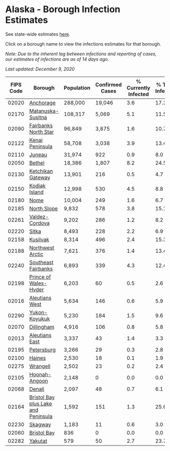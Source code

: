 # Alaska - Borough Infection Estimates

See state-wide estimates [here](/infections/us-ak).

Click on a borough name to view the infections estimates for that borough.

*Note: Due to the inherent lag between infections and reporting of cases, our estimates of infections are as of 14 days ago.*

*Last updated: December 9, 2020*

|   FIPS Code |                                                                    Borough |   Population |   Confirmed Cases |   % Currently Infected |   % Total Infected |
|-------------|----------------------------------------------------------------------------|--------------|-------------------|------------------------|--------------------|
|       02020 |                                                     [Anchorage](anchorage) |      288,000 |            19,046 |                    3.6 |               17.3 |
|       02170 |                                     [Matanuska-Susitna](matanuska-susitna) |      108,317 |             5,069 |                    5.1 |               11.5 |
|       02090 |                               [Fairbanks North Star](fairbanks-north-star) |       96,849 |             3,875 |                    1.6 |               10.7 |
|       02122 |                                         [Kenai Peninsula](kenai-peninsula) |       58,708 |             3,038 |                    3.9 |               13.4 |
|       02110 |                                                           [Juneau](juneau) |       31,974 |               922 |                    0.9 |                8.0 |
|       02050 |                                                           [Bethel](bethel) |       18,386 |             1,807 |                    8.2 |               24.5 |
|       02130 |                                     [Ketchikan Gateway](ketchikan-gateway) |       13,901 |               216 |                    0.5 |                4.7 |
|       02150 |                                             [Kodiak Island](kodiak-island) |       12,998 |               530 |                    4.5 |                8.8 |
|       02180 |                                                               [Nome](nome) |       10,004 |               249 |                    1.6 |                6.7 |
|       02185 |                                                 [North Slope](north-slope) |        9,832 |               578 |                    3.8 |               15.1 |
|       02261 |                                           [Valdez-Cordova](valdez-cordova) |        9,202 |               286 |                    1.2 |                8.2 |
|       02220 |                                                             [Sitka](sitka) |        8,493 |               228 |                    2.2 |                6.9 |
|       02158 |                                                       [Kusilvak](kusilvak) |        8,314 |               496 |                    2.4 |               15.3 |
|       02188 |                                       [Northwest Arctic](northwest-arctic) |        7,621 |               376 |                    1.4 |               13.4 |
|       02240 |                                 [Southeast Fairbanks](southeast-fairbanks) |        6,893 |               339 |                    4.3 |               12.4 |
|       02198 |                             [Prince of Wales-Hyder](prince-of-wales-hyder) |        6,203 |                60 |                    0.5 |                2.6 |
|       02016 |                                           [Aleutians West](aleutians-west) |        5,634 |               146 |                    0.6 |                5.9 |
|       02290 |                                             [Yukon-Koyukuk](yukon-koyukuk) |        5,230 |               184 |                    1.5 |                9.6 |
|       02070 |                                                   [Dillingham](dillingham) |        4,916 |               106 |                    0.8 |                5.8 |
|       02013 |                                           [Aleutians East](aleutians-east) |        3,337 |                43 |                    1.4 |                3.3 |
|       02195 |                                                   [Petersburg](petersburg) |        3,266 |                29 |                    0.3 |                2.8 |
|       02100 |                                                           [Haines](haines) |        2,530 |                18 |                    0.1 |                1.9 |
|       02275 |                                                       [Wrangell](wrangell) |        2,502 |                23 |                    0.2 |                2.4 |
|       02105 |                                             [Hoonah-Angoon](hoonah-angoon) |        2,148 |                 0 |                    0.0 |                0.0 |
|       02068 |                                                           [Denali](denali) |        2,097 |                48 |                    0.7 |                6.1 |
|       02164 | [Bristol Bay plus Lake and Peninsula](bristol-bay-plus-lake-and-peninsula) |        1,592 |               151 |                    1.3 |               25.6 |
|       02230 |                                                         [Skagway](skagway) |        1,183 |                11 |                    0.6 |                3.0 |
|       02060 |                                                 [Bristol Bay](bristol-bay) |          836 |                 0 |                    0.0 |                0.0 |
|       02282 |                                                         [Yakutat](yakutat) |          579 |                50 |                    2.7 |               23.7 |
